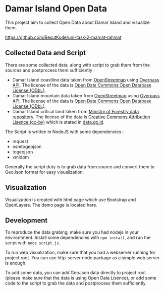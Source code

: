 # Damar Island Open Data

This project aim to collect Open Data about Damar Island and visualize them.

<https://github.com/BesutKode/uni-task-2-mamat-rahmat>

## Collected Data and Script

There are some collected data, along with script to grab them from the sources and postprocess them sufficiently :

* Damar Island coastline data taken from [OpenStreetmap](https://www.openstreetmap.org/) using [Overpass API](http://overpass-api.de/). The license of the data is [Open Data Commons Open Database License (ODbL)](http://opendatacommons.org/licenses/odbl/).
* Damar Island mountain data taken from [OpenStreetmap](https://www.openstreetmap.org/) using [Overpass API](http://overpass-api.de/). The license of the data is [Open Data Commons Open Database License (ODbL)](http://opendatacommons.org/licenses/odbl/).
* Damar Island critical land taken from [Ministry of Forestry data repository](http://appgis.dephut.go.id/appgis/download.aspx). The license of the data is [Creative Commons Attribution Lisence (cc-by)](http://www.opendefinition.org/licenses/cc-by) which is stated in [data.go.id](http://data.go.id/dataset/data-lahan-kritis-di-maluku/resource/55ff4f8e-2db6-470e-80bd-d3a4e3d5b9e9).

The Script is written in NodeJS with some dependencies :

* request
* osmtogeojson
* togeojson
* xmldom

Generally the script duty is to grab data from source and convert them to GeoJson format for easy visualization.

## Visualization

Visualization is created with html page which use Bootstrap and OpenLayers. The demo page is located here.

## Development

To reproduce the data grabing, make sure you had nodejs in your environtment. Install some dependencies with `npm install`, and run the script with `node script.js`.

To run web visualization, make sure that you had a webserver running for project root. You can use http-server node package as a simple web server is enough.

To add some data, you can add GeoJson data directly to project root (please make sure that the data is using Open Data Lisence), or add some code to the script to grab the data and postprocess them sufficiently.
